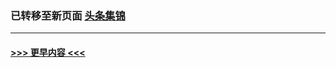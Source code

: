 
### 已转移至新页面 [头条集锦](E头条集锦.md?t=03290305) 


----
#### [ >>> 更早内容 <<< ](../indexes/nf4514-earlier.md)
